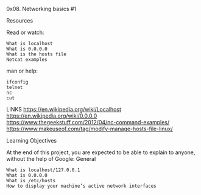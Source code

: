 0x08. Networking basics #1

Resources

Read or watch:

    What is localhost
    What is 0.0.0.0
    What is the hosts file
    Netcat examples

man or help:

    ifconfig
    telnet
    nc
    cut

LINKS
https://en.wikipedia.org/wiki/Localhost
https://en.wikipedia.org/wiki/0.0.0.0
https://www.thegeekstuff.com/2012/04/nc-command-examples/
https://www.makeuseof.com/tag/modify-manage-hosts-file-linux/

Learning Objectives

At the end of this project, you are expected to be able to explain to anyone, without the help of Google:
General

    What is localhost/127.0.0.1
    What is 0.0.0.0
    What is /etc/hosts
    How to display your machine’s active network interfaces

